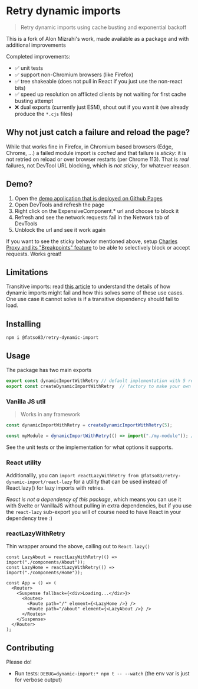 # Retry dynamic imports

> Retry dynamic imports using cache busting and exponential backoff

This is a fork of Alon Mizrahi's work, made available as a package and with additional improvements

Completed improvements:

- ✅ unit tests
- ✅ support non-Chromium browsers (like Firefox)
- ✅ tree shakeable (does not pull in React if you just use the non-react bits)
- ✅ speed up resolution on afflicted clients by not waiting for first cache busting attempt
- ❌ dual exports (currently just ESM), shout out if you want it (we already produce the `*.cjs` files)

## Why not just catch a failure and reload the page?

While that works fine in Firefox, in Chromium based browsers (Edge, Chrome, ...) a failed module import is _cached_ and that failure is _sticky_: it is not retried on reload or over browser restarts (per Chrome 113). That is _real_ failures, not DevTool URL blocking, which is _not sticky_, for whatever reason.

## Demo?

1. Open the [demo application that is deployed on Github Pages](https://fatso83.github.io/retry-dynamic-import/demo)
2. Open DevTools and refresh the page
3. Right click on the ExpensiveComponent.\* url and choose to block it
4. Refresh and see the network requests fail in the Network tab of DevTools
5. Unblock the url and see it work again

If you want to see the sticky behavior mentioned above, setup [Charles Proxy and its "Breakpoints" feature](https://www.charlesproxy.com/documentation/proxying/breakpoints/) to be able to selectively block or accept requests. Works great!

## Limitations

Transitive imports: read [this article](https://medium.com/@alonmiz1234/retry-dynamic-imports-with-react-lazy-c7755a7d557a) to understand the details
of how dynamic imports might fail and how this solves some of these use cases. One use case it cannot solve is if a transitive
dependency should fail to load.

## Installing

```
npm i @fatso83/retry-dynamic-import
```

## Usage

The package has two main exports

```javascript
export const dynamicImportWithRetry // default implementation with 5 retries
export const createDynamicImportWithRetry  // factory to make your own version of dynamicImportWithRetry
```

### Vanilla JS util

> Works in any framework

```typescript
const dynamicImportWithRetry = createDynamicImportWithRetry(5);

const myModule = dynamicImportWithRetry(() => import("./my-module")); // this works regardless of framework, lib, etc
```

See the unit tests or the implementation for what options it supports.

### React utility

Additionallly, you can `import reactLazyWithRetry from @fatso83/retry-dynamic-import/react-lazy` for a utility that can be used instead of React.lazy() for lazy imports with retries.

_React is not a dependency of this package_, which means you can use it with Svelte or VanillaJS without pulling in extra dependencies, but if you use the `react-lazy` sub-export you will of course need to have React in your dependency tree :)

### reactLazyWithRetry

Thin wrapper around the above, calling out to `React.lazy()`

```tsx
const LazyAbout = reactLazyWithRetry(() => import("./components/About"));
const LazyHome = reactLazyWithRetry(() => import("./components/Home"));

const App = () => (
  <Router>
    <Suspense fallback={<div>Loading...</div>}>
      <Routes>
        <Route path="/" element={<LazyHome />} />
        <Route path="/about" element={<LazyAbout />} />
      </Routes>
    </Suspense>
  </Router>
);
```

## Contributing

Please do!

- Run tests: `DEBUG=dynamic-import:* npm t -- --watch` (the env var is just for verbose output)
